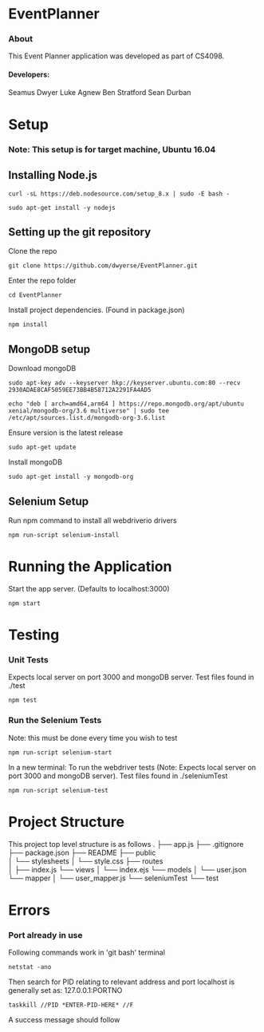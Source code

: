 
# EventPlanner
### About
This Event Planner application was developed as part of CS4098.
#### Developers:
Seamus Dwyer
Luke Agnew
Ben Stratford
Sean Durban
# Setup
### Note: This setup is for target machine, Ubuntu 16.04
## Installing Node.js

```
curl -sL https://deb.nodesource.com/setup_8.x | sudo -E bash -
```
```
sudo apt-get install -y nodejs
```
## Setting up the git repository
Clone  the repo
```
git clone https://github.com/dwyerse/EventPlanner.git
```
Enter the repo folder
```
cd EventPlanner
```
Install project dependencies. (Found in package.json)
```
npm install
```

## MongoDB setup
Download mongoDB
```
sudo apt-key adv --keyserver hkp://keyserver.ubuntu.com:80 --recv 2930ADAE8CAF5059EE73BB4B58712A2291FA4AD5
```
```
echo "deb [ arch=amd64,arm64 ] https://repo.mongodb.org/apt/ubuntu xenial/mongodb-org/3.6 multiverse" | sudo tee /etc/apt/sources.list.d/mongodb-org-3.6.list
```
Ensure version is the latest release
```
sudo apt-get update
```
Install mongoDB
```
sudo apt-get install -y mongodb-org
```
## Selenium Setup
Run npm command to install all webdriverio drivers
```
npm run-script selenium-install
```
# Running the Application
Start the app server. (Defaults to localhost:3000)
```
npm start
```
# Testing
### Unit Tests
Expects local server on port 3000 and mongoDB server. Test files found in ./test
```
npm test
```
### Run the Selenium Tests
Note: this must be done every time you wish to test
```
npm run-script selenium-start
```
In a new terminal: To run the webdriver tests (Note: Expects local server on port 3000 and mongoDB server). Test files found in ./seleniumTest
```
npm run-script selenium-test
```
# Project Structure
This project top level structure is as follows
.
├── app.js
├── .gitignore
├── package.json
├── README
├── public	 
│   └── stylesheets
│       └── style.css
├── routes                   
│   ├── index.js
└── views
│   └── index.ejs
└── models
│   └── user.json
└── mapper
│   └── user_mapper.js
└── seleniumTest
└── test
# Errors
### Port already in use
Following commands work in 'git bash' terminal
```
netstat -ano
```
Then search for PID relating to relevant address and port
localhost is generally set as: 127.0.0.1:PORTNO
```
taskkill //PID *ENTER-PID-HERE* //F
```
A success message should follow

